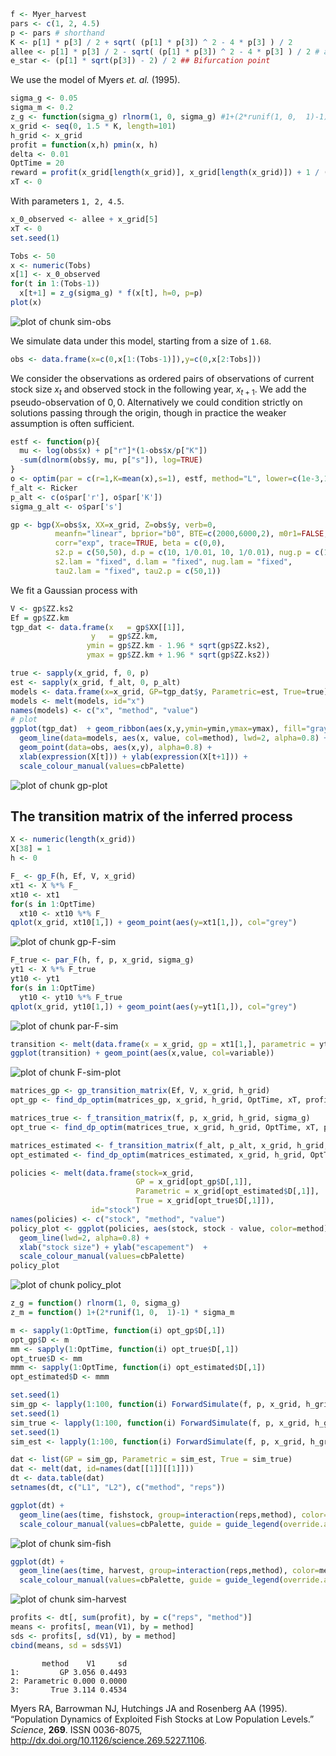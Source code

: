 










```r
f <- Myer_harvest
pars <- c(1, 2, 4.5) 
p <- pars # shorthand 
K <- p[1] * p[3] / 2 + sqrt( (p[1] * p[3]) ^ 2 - 4 * p[3] ) / 2
allee <- p[1] * p[3] / 2 - sqrt( (p[1] * p[3]) ^ 2 - 4 * p[3] ) / 2 # allee threshold
e_star <- (p[1] * sqrt(p[3]) - 2) / 2 ## Bifurcation point 
```


We use the model of Myers _et. al._ (1995).



```r
sigma_g <- 0.05
sigma_m <- 0.2
z_g <- function(sigma_g) rlnorm(1, 0, sigma_g) #1+(2*runif(1, 0,  1)-1)*sigma_g #
x_grid <- seq(0, 1.5 * K, length=101)
h_grid <- x_grid
profit = function(x,h) pmin(x, h)
delta <- 0.01
OptTime = 20
reward = profit(x_grid[length(x_grid)], x_grid[length(x_grid)]) + 1 / (1 - delta) ^ OptTime 
xT <- 0
```


With parameters `1, 2, 4.5`. 


```r
x_0_observed <- allee + x_grid[5]
xT <- 0
set.seed(1)
```



```r
Tobs <- 50
x <- numeric(Tobs)
x[1] <- x_0_observed
for(t in 1:(Tobs-1))
  x[t+1] = z_g(sigma_g) * f(x[t], h=0, p=p)
plot(x)
```

![plot of chunk sim-obs](http://carlboettiger.info/assets/figures/2012-12-19-325786ba17-sim-obs.png) 


We simulate data under this model, starting from a size of `1.68`.  



```r
obs <- data.frame(x=c(0,x[1:(Tobs-1)]),y=c(0,x[2:Tobs]))
```


We consider the observations as ordered pairs of observations of current stock size $x_t$ and observed stock in the following year, $x_{t+1}$.  We add the pseudo-observation of $0,0$.  Alternatively we could condition strictly on solutions passing through the origin, though in practice the weaker assumption is often sufficient. 


```r
estf <- function(p){
  mu <- log(obs$x) + p["r"]*(1-obs$x/p["K"])
  -sum(dlnorm(obs$y, mu, p["s"]), log=TRUE)
}
o <- optim(par = c(r=1,K=mean(x),s=1), estf, method="L", lower=c(1e-3,1e-3,1e-3))
f_alt <- Ricker
p_alt <- c(o$par['r'], o$par['K'])
sigma_g_alt <- o$par['s']
```





```r
gp <- bgp(X=obs$x, XX=x_grid, Z=obs$y, verb=0,
          meanfn="linear", bprior="b0", BTE=c(2000,6000,2), m0r1=FALSE, 
          corr="exp", trace=TRUE, beta = c(0,0),
          s2.p = c(50,50), d.p = c(10, 1/0.01, 10, 1/0.01), nug.p = c(10, 1/0.01, 10, 1/0.01),
          s2.lam = "fixed", d.lam = "fixed", nug.lam = "fixed", 
          tau2.lam = "fixed", tau2.p = c(50,1))
```


We fit a Gaussian process with 


```r
V <- gp$ZZ.ks2
Ef = gp$ZZ.km
tgp_dat <- data.frame(x   = gp$XX[[1]], 
                  y   = gp$ZZ.km, 
                 ymin = gp$ZZ.km - 1.96 * sqrt(gp$ZZ.ks2), 
                 ymax = gp$ZZ.km + 1.96 * sqrt(gp$ZZ.ks2))
```



```r
true <- sapply(x_grid, f, 0, p)
est <- sapply(x_grid, f_alt, 0, p_alt)
models <- data.frame(x=x_grid, GP=tgp_dat$y, Parametric=est, True=true)
models <- melt(models, id="x")
names(models) <- c("x", "method", "value")
# plot
ggplot(tgp_dat)  + geom_ribbon(aes(x,y,ymin=ymin,ymax=ymax), fill="gray80") +
  geom_line(data=models, aes(x, value, col=method), lwd=2, alpha=0.8) + 
  geom_point(data=obs, aes(x,y), alpha=0.8) + 
  xlab(expression(X[t])) + ylab(expression(X[t+1])) +
  scale_colour_manual(values=cbPalette)
```

![plot of chunk gp-plot](http://carlboettiger.info/assets/figures/2012-12-19-325786ba17-gp-plot.png) 



## The transition matrix of the inferred process


```r
X <- numeric(length(x_grid))
X[38] = 1
h <- 0
```



```r
F_ <- gp_F(h, Ef, V, x_grid)
xt1 <- X %*% F_
xt10 <- xt1
for(s in 1:OptTime)
  xt10 <- xt10 %*% F_
qplot(x_grid, xt10[1,]) + geom_point(aes(y=xt1[1,]), col="grey")
```

![plot of chunk gp-F-sim](http://carlboettiger.info/assets/figures/2012-12-19-325786ba17-gp-F-sim.png) 



```r
F_true <- par_F(h, f, p, x_grid, sigma_g)
yt1 <- X %*% F_true
yt10 <- yt1
for(s in 1:OptTime)
  yt10 <- yt10 %*% F_true
qplot(x_grid, yt10[1,]) + geom_point(aes(y=yt1[1,]), col="grey")
```

![plot of chunk par-F-sim](http://carlboettiger.info/assets/figures/2012-12-19-325786ba17-par-F-sim.png) 



```r
transition <- melt(data.frame(x = x_grid, gp = xt1[1,], parametric = yt1[1,]), id="x")
ggplot(transition) + geom_point(aes(x,value, col=variable))
```

![plot of chunk F-sim-plot](http://carlboettiger.info/assets/figures/2012-12-19-325786ba17-F-sim-plot.png) 





```r
matrices_gp <- gp_transition_matrix(Ef, V, x_grid, h_grid)
opt_gp <- find_dp_optim(matrices_gp, x_grid, h_grid, OptTime, xT, profit, delta, reward=reward)
```



```r
matrices_true <- f_transition_matrix(f, p, x_grid, h_grid, sigma_g)
opt_true <- find_dp_optim(matrices_true, x_grid, h_grid, OptTime, xT, profit, delta=delta, reward = reward)
```



```r
matrices_estimated <- f_transition_matrix(f_alt, p_alt, x_grid, h_grid, sigma_g_alt)
opt_estimated <- find_dp_optim(matrices_estimated, x_grid, h_grid, OptTime, xT, profit, delta=delta, reward = reward)
```




```r
policies <- melt(data.frame(stock=x_grid, 
                            GP = x_grid[opt_gp$D[,1]], 
                            Parametric = x_grid[opt_estimated$D[,1]],
                            True = x_grid[opt_true$D[,1]]),
                  id="stock")
names(policies) <- c("stock", "method", "value")
policy_plot <- ggplot(policies, aes(stock, stock - value, color=method)) +
  geom_line(lwd=2, alpha=0.8) + 
  xlab("stock size") + ylab("escapement")  +
  scale_colour_manual(values=cbPalette)
policy_plot
```

![plot of chunk policy_plot](http://carlboettiger.info/assets/figures/2012-12-19-325786ba17-policy_plot.png) 




```r
z_g = function() rlnorm(1, 0, sigma_g)
z_m = function() 1+(2*runif(1, 0,  1)-1) * sigma_m
```



```r
m <- sapply(1:OptTime, function(i) opt_gp$D[,1])
opt_gp$D <- m
mm <- sapply(1:OptTime, function(i) opt_true$D[,1])
opt_true$D <- mm
mmm <- sapply(1:OptTime, function(i) opt_estimated$D[,1])
opt_estimated$D <- mmm
```





```r
set.seed(1)
sim_gp <- lapply(1:100, function(i) ForwardSimulate(f, p, x_grid, h_grid, K, opt_gp$D, z_g, profit=profit))
set.seed(1)
sim_true <- lapply(1:100, function(i) ForwardSimulate(f, p, x_grid, h_grid, K, opt_true$D, z_g, profit=profit))
set.seed(1)
sim_est <- lapply(1:100, function(i) ForwardSimulate(f, p, x_grid, h_grid, K, opt_estimated$D, z_g, profit=profit))
```




```r
dat <- list(GP = sim_gp, Parametric = sim_est, True = sim_true)
dat <- melt(dat, id=names(dat[[1]][[1]]))
dt <- data.table(dat)
setnames(dt, c("L1", "L2"), c("method", "reps")) 
```




```r
ggplot(dt) + 
  geom_line(aes(time, fishstock, group=interaction(reps,method), color=method), alpha=.1) +
  scale_colour_manual(values=cbPalette, guide = guide_legend(override.aes = list(alpha = 1)))
```

![plot of chunk sim-fish](http://carlboettiger.info/assets/figures/2012-12-19-325786ba17-sim-fish.png) 




```r
ggplot(dt) +
  geom_line(aes(time, harvest, group=interaction(reps,method), color=method), alpha=.1) +
  scale_colour_manual(values=cbPalette, guide = guide_legend(override.aes = list(alpha = 1)))
```

![plot of chunk sim-harvest](http://carlboettiger.info/assets/figures/2012-12-19-325786ba17-sim-harvest.png) 



```r
profits <- dt[, sum(profit), by = c("reps", "method")]
means <- profits[, mean(V1), by = method]
sds <- profits[, sd(V1), by = method]
cbind(means, sd = sds$V1)
```

```
       method    V1     sd
1:         GP 3.056 0.4493
2: Parametric 0.000 0.0000
3:       True 3.114 0.4534
```


<p>Myers RA, Barrowman NJ, Hutchings JA and Rosenberg AA (1995).
&ldquo;Population Dynamics of Exploited Fish Stocks at Low Population Levels.&rdquo;
<EM>Science</EM>, <B>269</B>.
ISSN 0036-8075, <a href="http://dx.doi.org/10.1126/science.269.5227.1106">http://dx.doi.org/10.1126/science.269.5227.1106</a>.

